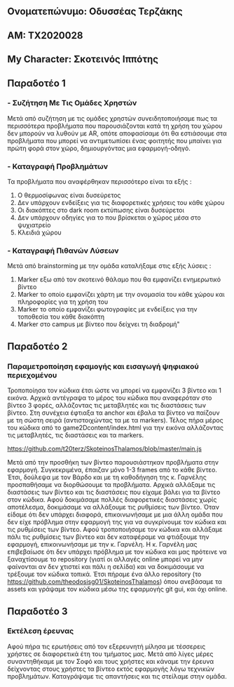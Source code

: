 ## Ονοματεπώνυμο: Οδυσσέας Τερζάκης
## ΑΜ: ΤΧ2020028
## My Character: Σκοτεινός Ιππότης

## Παραδοτέο 1
### -	Συζήτηση Με Τις Ομάδες Χρηστών
Μετά από συζήτηση με τις ομάδες χρηστών συνειδητοποιήσαμε πως τα περισσότερα προβλήματα που παρουσιάζονται κατά τη χρήση του χώρου δεν μπορούν να λυθούν με AR, οπότε αποφασίσαμε ότι θα εστιάσουμε στα προβλήματα που μπορεί να αντιμετωπίσει ένας φοιτητής που μπαίνει για πρώτη φορά στον χώρο, δημιουργόντας μια εφαρμογή-οδηγό.

### -	Καταγραφή Προβλημάτων
Τα προβλήματα που αναφέρθηκαν περισσότερο είναι τα εξής :
1) Ο θερμοσίφωνας είναι δυσεύρετος 
2) Δεν υπάρχουν ενδείξεις για τις διαφορετικές χρήσεις του κάθε χώρου 
3) Οι διακόπτες στο dark room εκτύπωσης είναι δυσεύρετοι
4) Δεν υπάρχουν οδηγίες για το που βρίσκεται ο χώρος μέσα στο ψυχιατρείο
5) Κλειδιά χώρου

### -	Καταγραφή Πιθανών Λύσεων
Μετά από brainstorming με την ομάδα καταλήξαμε στις εξής λύσεις :

 1) Marker εξω από τον σκοτεινό θάλαμο που θα εμφανίζει ενημερωτικό βίντεο 
2) Marker το οποίο εμφανίζει χάρτη με την ονομασία του κάθε χώρου και πληροφορίες για τη χρήση του 
3) Marker το οποίο εμφανίζει φωτογραφίες με ενδείξεις για την τοποθεσία του κάθε διακόπτη
4) Marker στο campus με βίντεο που δείχνει τη διαδρομή" 


## Παραδοτέο 2
### Παραμετροποίηση εφαμογής και εισαγωγή ψηφιακού περιεχομένου 
Τροποποίησα τον κώδικα έτσι ώστε να μπορεί να εμφανίζει 3 βίντεο και 1 εικόνα. Αρχικά αντέγραψα το μέρος του κώδικα που αναφερόταν στο βίντεο 3 φορές, αλλάζοντας τις μεταβλητές και τις διαστάσεις των βίντεο. Στη συνέχεια έφτιαξα τα anchor και έβαλα τα βίντεο να παίζουν με τη σώστη σειρά (αντιστοιχώντας τα με τα markers). Τέλος πήρα μέρος του κώδικα από το game2Dcontent/index.html για την εικόνα αλλάζοντας τις μεταβλητές, τις διαστάσεις και τα markers.

https://github.com/t20terz/SkoteinosThalamos/blob/master/main.js

Μετά από την προσθήκη των βίντεο παρουσιάστηκαν προβλήματα στην εφαρμογή. Συγκεκριμένα, έπαιζαν μόνο 1-3 frames από το κάθε βίντεο. Έτσι, δούλεψα με τον Βάρδο και με τη καθοδήγηση της κ. Γαρνέλης προσπαθήσαμε να διορθώσουμε τα προβλήματα. Αρχικά αλλάξαμε τις διαστάσεις των βίντεο και τις διαστάσεις που είχαμε βάλει για τα βίντεο στον κώδικα. Αφού δοκιμάσαμε πολλές διαφορετικές διαστάσεις χωρίς αποτέλεσμα, δοκιμάσαμε να αλλάξουμε τις ρυθμίσεις των βίντεο. Όταν είδαμε ότι δεν υπάρχει διαφορά, επικοινωνήσαμε με μια άλλη ομάδα που δεν είχε πρόβλημα στην εφαρμογή της για να συγκρίνουμε τον κώδικα και τις ρυθμίσεις των βίντεο. Αφού τροποποιήσαμε τον κώδικα και αλλάξαμε πάλι τις ρυθμίσεις των βίντεο και δεν καταφέραμε να φτιάξουμε την εφαρμογή, επικοινωνήσαμε με την κ. Γαρνέλη. Η κ. Γαρνέλη μας επιβεβαίωσε ότι δεν υπάρχει πρόβλημα με τον κώδικα και μας πρότεινε να ξαναχτίσουμε το repository (γιατί οι αλλαγές online μπορεί να μην φαίνονται αν δεν χτιστεί και πάλι η σελίδα) και να δοκιμάσουμε να τρέξουμε τον κώδικα τοπικά. Έτσι πήραμε ένα άλλο repository (το https://github.com/theodosisg01/SkoteinosThalamos) όπου ανεβάσαμε τα assets και γράψαμε τον κώδικα μέσω της εφαρμογής git gui, και όχι online.


## Παραδοτέο 3
### Εκτέλεση έρευνας
Αφού πήρα τις ερωτήσεις από τον εξερευνητή μίλησα με τέσσερεις χρήστες σε διαφορετικά έτη του τμήματος μας. Μετά από λίγες μέρες συναντηθήκαμε με τον Σοφό και τους χρήστες και κάναμε την έρευνα δείχνοντας στους χρήστες τα βίντεο εκτός εφαρμογής λόγω τεχνικών προβλημάτων. Καταγράψαμε τις απαντήσεις και τις στείλαμε στην ομάδα. 
